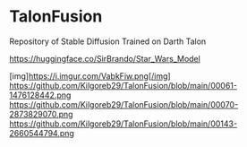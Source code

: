 # TalonFusion
Repository of Stable Diffusion Trained on Darth Talon

https://huggingface.co/SirBrando/Star_Wars_Model

[img]https://i.imgur.com/VabkFiw.png[/img]
https://github.com/Kilgoreb29/TalonFusion/blob/main/00061-1476128442.png
https://github.com/Kilgoreb29/TalonFusion/blob/main/00070-2873829070.png
https://github.com/Kilgoreb29/TalonFusion/blob/main/00143-2660544794.png
